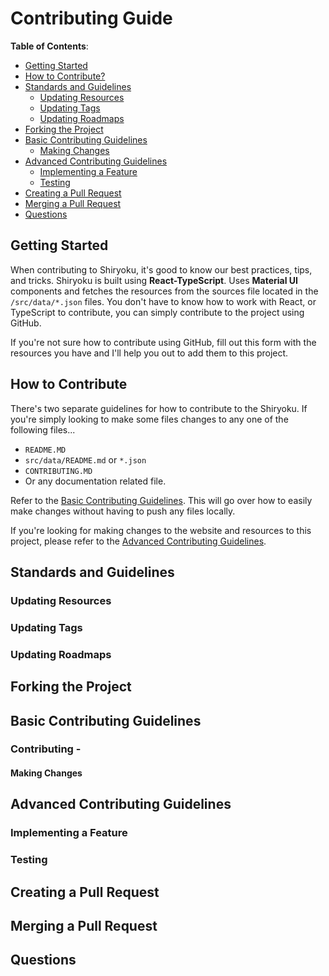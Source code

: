 # Contributing Guide

**Table of Contents**:

- [Getting Started](#getting-started)
- [How to Contribute?](#how-to-contribute)
- [Standards and Guidelines](#standards-and-guidelines)
  - [Updating Resources](#updating-resources)
  - [Updating Tags](#updating-tags)
  - [Updating Roadmaps](#updating-roadmaps)
- [Forking the Project](#forking-the-project)
- [Basic Contributing Guidelines](#basic-contributing-guidelines)
  - [Making Changes](#making-changes)
- [Advanced Contributing Guidelines](#advanced-contributing-guidelines)
  - [Implementing a Feature](#implementing-a-feature)
  - [Testing](#testing)
- [Creating a Pull Request](#creating-a-pull-request)
- [Merging a Pull Request](#merging-a-pull-request)
- [Questions](#questions)

## Getting Started

When contributing to Shiryoku, it's good to know our best practices, tips, and tricks. Shiryoku is built using **React-TypeScript**. Uses **Material UI** components and fetches the resources from the sources file located in the `/src/data/*.json` files. You don't have to know how to work with React, or TypeScript to contribute, you can simply contribute to the project using GitHub.

If you're not sure how to contribute using GitHub, fill out this form with the resources you have and I'll help you out to add them to this project.
<!-- 

📃 Link to Form: <link here>
 -->
## How to Contribute

There's two separate guidelines for how to contribute to the Shiryoku. If you're simply looking to make some files changes to any one of the following files...

- `README.MD`
- `src/data/README.md` or `*.json`
- `CONTRIBUTING.MD`
- Or any documentation related file.

Refer to the [Basic Contributing Guidelines](#basic-contributing-guidelines). This will go over how to easily make changes without having to push any files locally.

If you're looking for making changes to the website and resources to this project, please refer to the [Advanced Contributing Guidelines](#advanced-contributing-guidelines).

## Standards and Guidelines

### Updating Resources

### Updating Tags

### Updating Roadmaps

## Forking the Project

## Basic Contributing Guidelines

### Contributing -

#### Making Changes

## Advanced Contributing Guidelines

### Implementing a Feature

### Testing

## Creating a Pull Request

## Merging a Pull Request

## Questions
